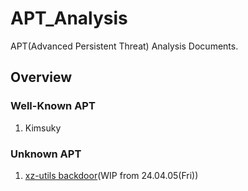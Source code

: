 # APT_Analysis

APT(Advanced Persistent Threat) Analysis Documents.

## Overview

### Well-Known APT

1. Kimsuky

### Unknown APT

1. [xz-utils backdoor](/Unknown/xz-utils_backdoor/)(WIP from 24.04.05(Fri))